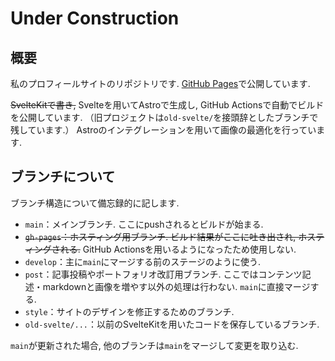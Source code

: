 # Under Construction

## 概要

私のプロフィールサイトのリポジトリです.
[GitHub Pages](https://littleikawa.github.io/under-construction/)で公開しています.

~~SvelteKitで書き,~~ Svelteを用いてAstroで生成し, GitHub Actionsで自動でビルドを公開しています.
（旧プロジェクトは`old-svelte/`を接頭辞としたブランチで残しています.）
Astroのインテグレーションを用いて画像の最適化を行っています.

## ブランチについて

ブランチ構造について備忘録的に記します.

- `main`：メインブランチ. ここにpushされるとビルドが始まる.
- ~~`gh-pages`：ホスティング用ブランチ. ビルド結果がここに吐き出され, ホスティングされる.~~ GitHub Actionsを用いるようになったため使用しない.
- `develop`：主に`main`にマージする前のステージのように使う.
- `post`：記事投稿やポートフォリオ改訂用ブランチ. ここではコンテンツ記述・markdownと画像を増やす以外の処理は行わない. `main`に直接マージする.
- `style`：サイトのデザインを修正するためのブランチ.
- `old-svelte/...`：以前のSvelteKitを用いたコードを保存しているブランチ.

`main`が更新された場合, 他のブランチは`main`をマージして変更を取り込む.
